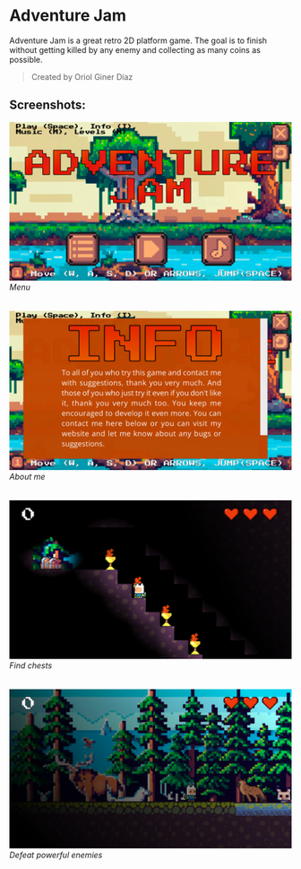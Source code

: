 # Adventure Jam
Adventure Jam is a great retro 2D platform game. The goal is to finish without getting killed by any enemy and collecting as many coins as possible.
> Created by Oriol Giner Díaz

## Screenshots:
![Menu](https://raw.githubusercontent.com/oriolgds/Adventure-Jam-Release/main/Screenshot%201.png)
*Menu*
<br><br><br>
![Info](https://raw.githubusercontent.com/oriolgds/Adventure-Jam-Release/main/Screenshot%202.png)
*About me*
<br><br><br>
![Find chests](https://raw.githubusercontent.com/oriolgds/Adventure-Jam-Release/main/Screenshot%203.png)
*Find chests*
<br><br><br>
![Defeat powerful enemies](https://raw.githubusercontent.com/oriolgds/Adventure-Jam-Release/main/Screenshot%204.png)
*Defeat powerful enemies*
<br><br><br>

